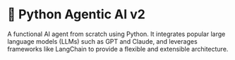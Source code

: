 # 🤺 Python Agentic AI v2

A functional AI agent from scratch using Python. It integrates popular large language models (LLMs) such as GPT and Claude, and leverages frameworks like LangChain to provide a flexible and extensible architecture.
